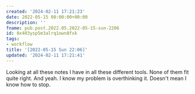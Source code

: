 ```yaml
---
created: '2024-02-11 17:21:23'
date: 2022-05-15 00:00:00+00:00
description: ''
fname: pub.post.2022.05.2022-05-15-sun-2206
id: 0x403ysp5m3alrq1own8fxk
tags:
- workflow
title: '[2022-05-15 Sun 22:06]'
updated: '2024-02-11 17:21:41'
---
```


Looking at all these notes I have in all these different tools. None of them fit quite right. And yeah. I know my problem is overthinking it. Doesn't mean I know how to stop.